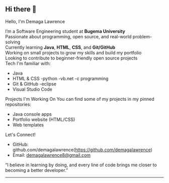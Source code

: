 ## Hi there 👋

 Hello,
  I'm Demaga Lawrence

I’m a Software Engineering student at **Bugema University**  
 Passionate about programming, open source, and real-world problem-solving  
 Currently learning **Java**, **HTML**, **CSS**, and **Git/GitHub**  
 Working on small projects to grow my skills and build my portfolio  
 Looking to contribute to beginner-friendly open source projects  
 Tech I'm familiar with:  
- Java
- HTML & CSS
-python
-vb.net
-c programming
- Git & GitHub
-eclipse
- Visual Studio Code 

 Projects I'm Working On
You can find some of my projects in my pinned repositories:
- Java console apps
- Portfolio website (HTML/CSS)
- Web templates

 Let's Connect!
- GitHub: github.com/demagalawrence(https://github.com/demagalawrence)
- Email: demagalawrence8@gmail.com



 “I believe in learning by doing, and every line of code brings me closer to becoming a better developer.”  
________________________________________

